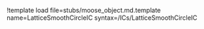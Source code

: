 !template load file=stubs/moose_object.md.template name=LatticeSmoothCircleIC syntax=/ICs/LatticeSmoothCircleIC